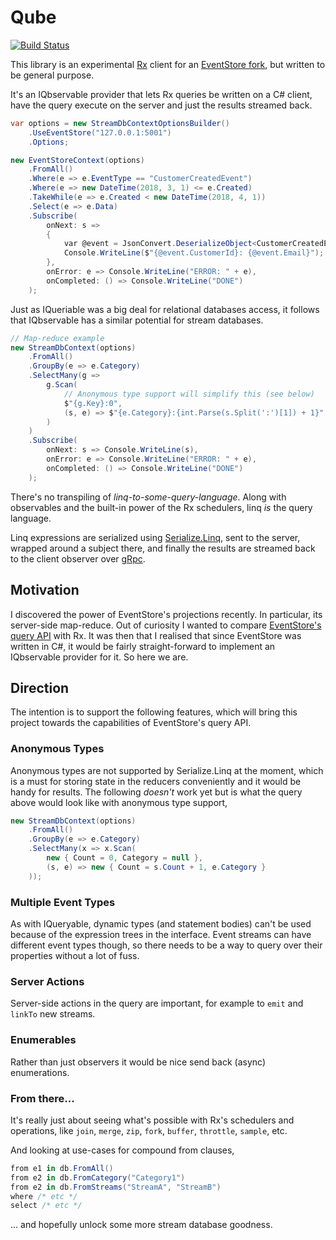 # Qube
[![Build Status](https://dev.azure.com/jasonkstevens/PuzzleBox/_apis/build/status/JasonKStevens.Qube?branchName=master)](https://dev.azure.com/jasonkstevens/PuzzleBox/_build/latest?definitionId=8&branchName=master)

This library is an experimental [Rx](https://github.com/dotnet/reactive) client for an [EventStore fork](https://github.com/JasonKStevens/EventStoreRx), but written to be general purpose.

It's an IQbservable provider that lets Rx queries be written on a C# client, have the query execute on the server and just the results streamed back.

```c#
var options = new StreamDbContextOptionsBuilder()
    .UseEventStore("127.0.0.1:5001")
    .Options;

new EventStoreContext(options)
    .FromAll()
    .Where(e => e.EventType == "CustomerCreatedEvent")
    .Where(e => new DateTime(2018, 3, 1) <= e.Created)
    .TakeWhile(e => e.Created < new DateTime(2018, 4, 1))
    .Select(e => e.Data)
    .Subscribe(
        onNext: s =>
        {
            var @event = JsonConvert.DeserializeObject<CustomerCreatedEvent>(s);
            Console.WriteLine($"{@event.CustomerId}: {@event.Email}");
        },
        onError: e => Console.WriteLine("ERROR: " + e),
        onCompleted: () => Console.WriteLine("DONE")
    );
```

Just as IQueriable was a big deal for relational databases access, it follows that IQbservable has a similar potential for stream databases.

```c#
// Map-reduce example
new StreamDbContext(options)
    .FromAll()
    .GroupBy(e => e.Category)
    .SelectMany(g =>
        g.Scan(
            // Anonymous type support will simplify this (see below)
            $"{g.Key}:0",
            (s, e) => $"{e.Category}:{int.Parse(s.Split(':')[1]) + 1}"
        )   
    )
    .Subscribe(
        onNext: s => Console.WriteLine(s),
        onError: e => Console.WriteLine("ERROR: " + e),
        onCompleted: () => Console.WriteLine("DONE")
    );
```

There's no transpiling of _linq-to-some-query-language_. Along with observables and the built-in power of the Rx schedulers, linq _is_ the query language.

Linq expressions are serialized using [Serialize.Linq](https://github.com/esskar/Serialize.Linq), sent to the server, wrapped around a subject there, and finally the results are streamed back to the client observer over [gRpc](https://grpc.io/).

## Motivation
I discovered the power of EventStore's projections recently.  In particular, its server-side map-reduce.  Out of curiosity I wanted to compare [EventStore's query API](https://eventstore.org/docs/projections/user-defined-projections/index.html) with Rx. It was then that I realised that since EventStore was written in C#, it would be fairly straight-forward to implement an IQbservable provider for it. So here we are.

## Direction
The intention is to support the following features, which will bring this project towards the capabilities of EventStore's query API.

### Anonymous Types
Anonymous types are not supported by Serialize.Linq at the moment, which is a must for storing state in the reducers conveniently and it would be handy for results. The following _doesn't_ work yet but is what the query above would look like with anonymous type support,

```c#
new StreamDbContext(options)
    .FromAll()
    .GroupBy(e => e.Category)
    .SelectMany(x => x.Scan(
        new { Count = 0, Category = null },
        (s, e) => new { Count = s.Count + 1, e.Category }
    ));
```

### Multiple Event Types
As with IQueryable, dynamic types (and statement bodies) can't be used because of the expression trees in the interface.  Event streams can have different event types though, so there needs to be a way to query over their properties without a lot of fuss.

### Server Actions
Server-side actions in the query are important, for example to `emit` and `linkTo` new streams.

### Enumerables
Rather than just observers it would be nice send back (async) enumerations.

### From there...
It's really just about seeing what's possible with Rx's schedulers and operations, like `join`, `merge`, `zip`, `fork`, `buffer`, `throttle`, `sample`, etc.

And looking at use-cases for compound from clauses,

```c#
from e1 in db.FromAll()
from e2 in db.FromCategory("Category1")
from e2 in db.FromStreams("StreamA", "StreamB")
where /* etc */
select /* etc */
```

... and hopefully unlock some more stream database goodness.
